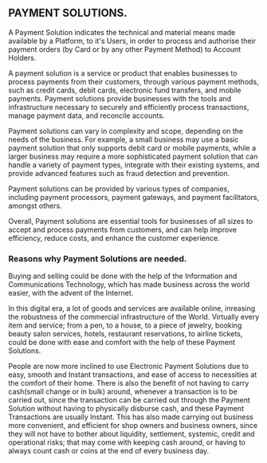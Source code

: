 ## PAYMENT SOLUTIONS.

A Payment Solution indicates the technical and material means made available by a Platform, to it's Users, in order to process and authorise their payment orders (by Card or by any other Payment Method) to Account Holders.

A payment solution is a service or product that enables businesses to process payments from their customers, through various payment methods, such as credit cards, debit cards, electronic fund transfers, and mobile payments. Payment solutions provide businesses with the tools and infrastructure necessary to securely and efficiently process transactions, manage payment data, and reconcile accounts.

Payment solutions can vary in complexity and scope, depending on the needs of the business. For example, a small business may use a basic payment solution that only supports debit card or mobile payments, while a larger business may require a more sophisticated payment solution that can handle a variety of payment types, integrate with their existing systems, and provide advanced features such as fraud detection and prevention.

Payment solutions can be provided by various types of companies, including payment processors, payment gateways, and payment facilitators, amongst others.

Overall, Payment solutions are essential tools for businesses of all sizes to accept and process payments from customers, and can help improve efficiency, reduce costs, and enhance the customer experience.


### Reasons why Payment Solutions are needed.

Buying and selling could be done with the help of the Information and Communications Technology, which has made business across the world easier, with the advent of the Internet.

In this digital era, a lot of goods and services are available online, inreasing the robustness of the commercial infrastructure of the World. Virtually every item and service; from a pen, to a house, to a piece of jewelry, booking beauty salon services, hotels, restaurant reservations, to airline tickets, could be done with ease and comfort with the help of these Payment Solutions.

People are now more inclined to use Electronic Payment Solutions due to easy, smooth and Instant transactions, and ease of access to necessities at the comfort of their home. There is also the benefit of not having to carry cash(small change or in bulk) around, whenever a transaction is to be carried out, since the transaction can be carried out through the Payment Solution without having to physically disburse cash, and these Payment Transactions are usually Instant. This has also made carrying out business more convenient, and efficient for shop owners and business owners, since they will not have to bother about liquidity, settlement, systemic, credit and operational risks; that may come with keeping cash around, or having to always count cash or coins at the end of every business day.
